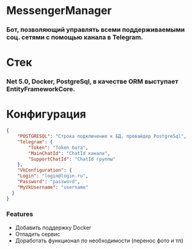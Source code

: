 # MessengerManager

### Бот, позволяющий управлять всеми поддерживаемыми соц. сетями с помощью канала в Telegram.

# Стек

### Net 5.0, Docker, PostgreSql, в качестве ORM выступает EntityFrameworkCore.

# Конфигурация

```json
{
    "POSTGRESQL": "Строка подключение к БД, провайдер PostgreSql",
    "Telegram": {
        "Token": "Token бота",
        "MainChatId": "ChatId канала",
        "SupportChatId": "ChatId группы"
    },
    "VkConfiguration": {
    "Login": "login@login.ru",
    "Password": "password",
    "MyVkUsername": "username"
  }
}
```
### Features

- Добавить поддержку Docker
- Отладить сервис
- Доработать функционал по необходимости (перенос фото и тп)
